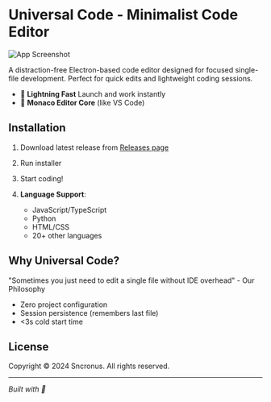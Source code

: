 # Universal Code - Minimalist Code Editor

![App Screenshot](a.png)

A distraction-free Electron-based code editor designed for focused single-file development. Perfect for quick edits and lightweight coding sessions.

- 🚀 **Lightning Fast** Launch and work instantly
- 📝 **Monaco Editor Core** (like VS Code)


## Installation

1. Download latest release from [Releases page](https://github.com/sncronus/universal-code/releases)
2. Run installer
3. Start coding!

3. **Language Support**:
   - JavaScript/TypeScript
   - Python
   - HTML/CSS
   - 20+ other languages

## Why Universal Code?

"Sometimes you just need to edit a single file without IDE overhead" - Our Philosophy

- Zero project configuration
- Session persistence (remembers last file)
- <3s cold start time

## License
Copyright © 2024 Sncronus. All rights reserved.

---

*Built with 💙*
